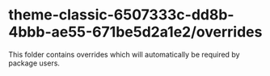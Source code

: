 # theme-classic-6507333c-dd8b-4bbb-ae55-671be5d2a1e2/overrides

This folder contains overrides which will automatically be required by package users.

